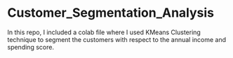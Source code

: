 # Customer_Segmentation_Analysis
In this repo, I included a colab file where I used KMeans Clustering technique to segment the customers with respect to the annual income and spending score.
